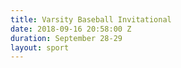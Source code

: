 ```yaml
---
title: Varsity Baseball Invitational
date: 2018-09-16 20:58:00 Z
duration: September 28-29
layout: sport
---
```


